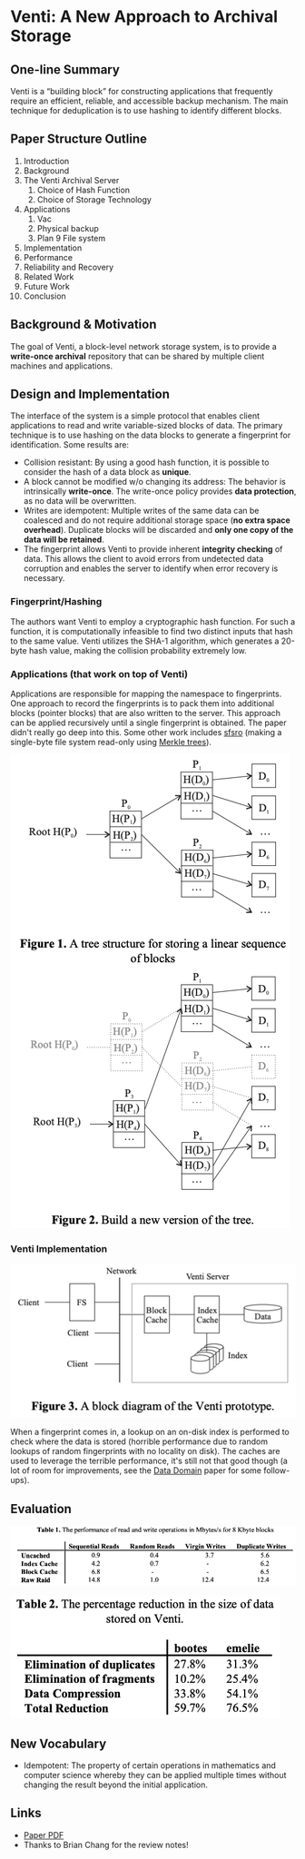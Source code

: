 # Venti: A New Approach to Archival Storage

## One-line Summary

Venti is a “building block” for constructing applications that frequently require an efficient, reliable, and accessible backup mechanism. The main technique for deduplication is to use hashing to identify different blocks.

## Paper Structure Outline

1. Introduction
2. Background
3. The Venti Archival Server
   1. Choice of Hash Function
   2. Choice of Storage Technology
4. Applications
   1. Vac
   2. Physical backup
   3. Plan 9 File system
5. Implementation
6. Performance
7. Reliability and Recovery
8. Related Work
9. Future Work
10. Conclusion

## Background & Motivation

The goal of Venti, a block-level network storage system, is to provide a **write-once archival** repository that can be shared by multiple client machines and applications.

## Design and Implementation

The interface of the system is a simple protocol that enables client applications to read and write variable-sized blocks of data. The primary technique is to use hashing on the data blocks to generate a fingerprint for identification. Some results are:

* Collision resistant: By using a good hash function, it is possible to consider the hash of a data block as **unique**.
* A block cannot be modified w/o changing its address: The behavior is intrinsically **write-once**. The write-once policy provides **data protection**, as no data will be overwritten.
* Writes are idempotent: Multiple writes of the same data can be coalesced and do not require additional storage space \(**no extra space overhead**\). Duplicate blocks will be discarded and **only one copy of the data will be retained**.
* The fingerprint allows Venti to provide inherent **integrity checking** of data. This allows the client to avoid errors from undetected data corruption and enables the server to identify when error recovery is necessary.

### Fingerprint/Hashing

The authors want Venti to employ a cryptographic hash function. For such a function, it is computationally infeasible to find two distinct inputs that hash to the same value. Venti utilizes the SHA-1 algorithm, which generates a 20-byte hash value, making the collision probability extremely low. 

### Applications \(that work on top of Venti\)

Applications are responsible for mapping the namespace to fingerprints. One approach to record the fingerprints is to pack them into additional blocks \(pointer blocks\) that are also written to the server. This approach can be applied recursively until a single fingerprint is obtained. The paper didn't really go deep into this. Some other work includes [sfsro](https://spqrlab1.github.io/papers/sfsro-tocs.pdf) \(making a single-byte file system read-only using [Merkle trees](https://en.wikipedia.org/wiki/Merkle_tree)\).

![](../../.gitbook/assets/screen-shot-2020-12-28-at-11.23.42-pm.png)

### Venti Implementation

![The data is append-only log on a RAID array.](../../.gitbook/assets/screen-shot-2020-12-28-at-11.27.47-pm.png)

When a fingerprint comes in, a lookup on an on-disk index is performed to check where the data is stored \(horrible performance due to random lookups of random fingerprints with no locality on disk\). The caches are used to leverage the terrible performance, it's still not that good though \(a lot of room for improvements, see the [Data Domain](data-domain-avoiding-the-disk-bottleneck-in-the-data-domain-deduplication-file-system.md) paper for some follow-ups\).

## Evaluation

![](../../.gitbook/assets/screen-shot-2020-12-28-at-11.32.35-pm.png)

![Effects of Venti on data reduction](../../.gitbook/assets/screen-shot-2020-12-28-at-11.35.00-pm.png)

## New Vocabulary

* Idempotent: The property of certain operations in mathematics and computer science whereby they can be applied multiple times without changing the result beyond the initial application.

## Links

* [Paper PDF](https://www.usenix.org/legacy/publications/library/proceedings/fast02/quinlan/quinlan.pdf)
* Thanks to Brian Chang for the review notes!

